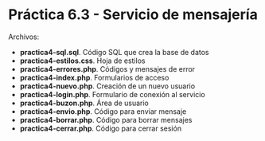 # Práctica 6.3 - Servicio de mensajería

Archivos:
* **practica4-sql.sql**. Código SQL que crea la base de datos
* **practica4-estilos.css**. Hoja de estilos
* **practica4-errores.php**. Códigos y mensajes de error
* **practica4-index.php**. Formularios de acceso
* **practica4-nuevo.php**. Creación de un nuevo usuario
* **practica4-login.php**. Formulario de conexión al servicio
* **practica4-buzon.php**. Área de usuario
* **practica4-envio.php**. Código para enviar mensaje
* **practica4-borrar.php**. Código para borrar mensajes
* **practica4-cerrar.php**. Código para cerrar sesión




